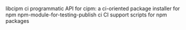 libcipm	ci	programmatic API for cipm: a ci-oriented package installer for npm
npm-module-for-testing-publish	ci	CI support scripts for npm packages
